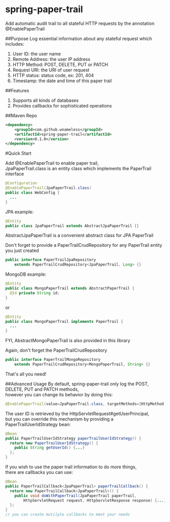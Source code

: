 spring-paper-trail
=============
Add automatic audit trail to all stateful HTTP requests by the annotation @EnablePaperTrail

##Purpose
Log essential information about any stateful request which includes:
1. User ID: the user name<br/>
2. Remote Address: the user IP address<br/>
3. HTTP Method: POST, DELETE, PUT or PATCH<br/>
4. Request URI: the URI of user request<br/>
5. HTTP status: status code, ex: 201, 404<br/>
6. Timestamp: the date and time of this paper trail

##Features
1. Supports all kinds of databases
2. Provides callbacks for sophisticated operations

##Maven Repo
```xml
<dependency>
	<groupId>com.github.wnameless</groupId>
	<artifactId>spring-paper-trail</artifactId>
	<version>0.1.0</version>
</dependency>
```


#Quick Start

Add @EnablePaperTrail to enable paper trail,<br/>
JpaPaperTrail.class is an entity class which implements the PaperTrail interface
```java
@Configuration
@EnablePaperTrail(JpaPaperTrail.class)
public class WebConfig {
  ...
}
```

JPA example:
```java
@Entity
public class JpaPaperTrail extends AbstractJpaPaperTrail {}
```
AbstractJpaPaperTrail is a convenient abstract class for JPA PaperTrail

Don't forget to provide a PaperTrailCrudRepository for any PaperTrail entity you just created
```java
public interface PaperTrailJpaRepository
    extends PaperTrailCrudRepository<JpaPaperTrail, Long> {}
```

MongoDB example:
```java
@Entity
public class MongoPaperTrail extends AbstractPaperTrail {
  @Id private String id;
}
```
or
```java
@Entity
public class MongoPaperTrail implements PaperTrail {
  ...
}
```
FYI, AbstractMongoPaperTrail is also provided in this library

Again, don't forget the PaperTrailCrudRepository
```java
public interface PaperTrailMongoRepository
    extends PaperTrailCrudRepository<MongoPaperTrail, String> {}
```

That's all you need!

##Advanced Usage
By default, spring-paper-trail only log the POST, DELETE, PUT and PATCH methods,<br/>
however you can change its behavior by doing this:
```java
@EnablePaperTrail(value=JpaPaperTrail.class, targetMethods={HttpMethod.GET, HttpMethod.POST})
```

The user ID is retrieved by the HttpServletRequest#getUserPrincipal,<br/>
but you can override this mechanism by providing a PaperTrailUserIdStrategy bean:
```java
@Bean
public PaperTrailUserIdStrategy paperTrailUserIdStrategy() {
  return new PaperTrailUserIdStrategy() {
    public String getUserId() {...}
  };
}
```

If you wish to use the paper trail information to do more things,<br/>
there are callbacks you can use:
```java
@Bean
public PaperTrailCallback<JpaPaperTrail> paperTrailCallback() {
  return new PaperTrailCallback<JpaPaperTrail>() {
    public void doWithPaperTrail(JpaPaperTrail paperTrail,
        HttpServletRequest request, HttpServletResponse response) {...}
  };
}
// you can create mutilple callbacks to meet your needs
```

